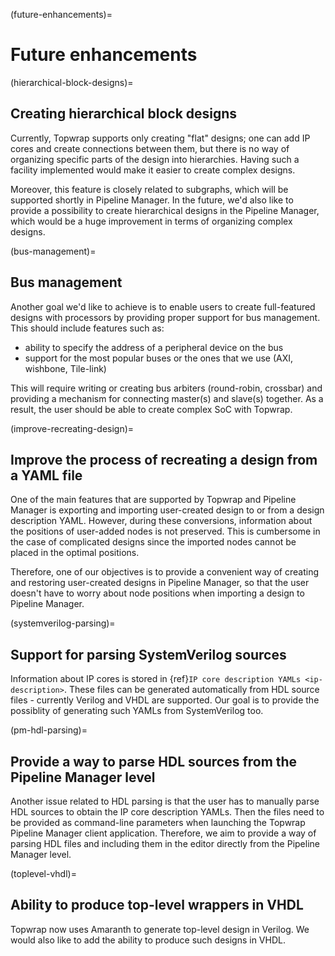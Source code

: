 (future-enhancements)=

# Future enhancements

(hierarchical-block-designs)=
## Creating hierarchical block designs

Currently, Topwrap supports only creating "flat" designs; one can add IP cores and create connections between them, but there is no way of organizing specific parts of the design into hierarchies. Having such a facility implemented would make it easier to create complex designs.

Moreover, this feature is closely related to subgraphs, which will be supported shortly in Pipeline Manager. In the future, we'd also like to provide a possibility to create hierarchical designs in the Pipeline Manager, which would be a huge improvement in terms of organizing complex designs.

(bus-management)=
## Bus management

Another goal we'd like to achieve is to enable users to create full-featured designs with processors by providing proper support for bus management.
This should include features such as:

* ability to specify the address of a peripheral device on the bus
* support for the most popular buses or the ones that we use (AXI, wishbone, Tile-link)

This will require writing or creating bus arbiters (round-robin, crossbar) and providing a mechanism for connecting master(s) and slave(s) together.
As a result, the user should be able to create complex SoC with Topwrap.

(improve-recreating-design)=
## Improve the process of recreating a design from a YAML file

One of the main features that are supported by Topwrap and Pipeline Manager is exporting and importing user-created design to or from a design description YAML. However, during these conversions, information about the positions of user-added nodes is not preserved. This is cumbersome in the case of complicated designs since the imported nodes cannot be placed in the optimal positions.

Therefore, one of our objectives is to provide a convenient way of creating and restoring user-created designs in Pipeline Manager, so that the user doesn't have to worry about node positions when importing a design to Pipeline Manager.

(systemverilog-parsing)=
## Support for parsing SystemVerilog sources

Information about IP cores is stored in {ref}`IP core description YAMLs <ip-description>`. These files can be generated automatically from HDL source files - currently Verilog and VHDL are supported. Our goal is to provide the possiblity of generating such YAMLs from SystemVerilog too.

(pm-hdl-parsing)=
## Provide a way to parse HDL sources from the Pipeline Manager level

Another issue related to HDL parsing is that the user has to manually parse HDL sources to obtain the IP core description YAMLs. Then the files need to be provided as command-line parameters when launching the Topwrap Pipeline Manager client application. Therefore, we aim to provide a way of parsing HDL files and including them in the editor directly from the Pipeline Manager level.

(toplevel-vhdl)=
## Ability to produce top-level wrappers in VHDL

Topwrap now uses Amaranth to generate top-level design in Verilog. We would also like to add the ability to produce such designs in VHDL.
